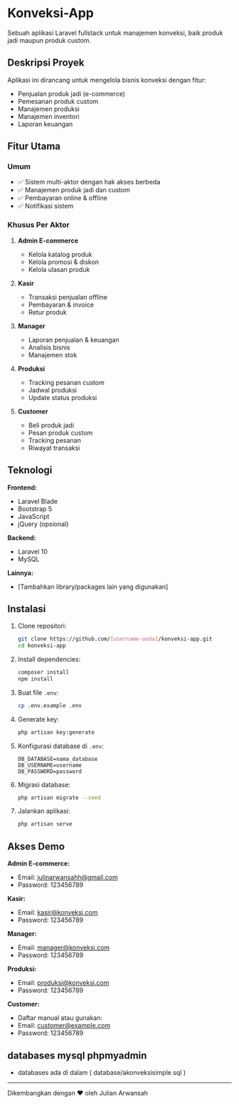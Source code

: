# Konveksi-App

Sebuah aplikasi Laravel fullstack untuk manajemen konveksi, baik produk jadi maupun produk custom.

## Deskripsi Proyek

Aplikasi ini dirancang untuk mengelola bisnis konveksi dengan fitur:
- Penjualan produk jadi (e-commerce)
- Pemesanan produk custom
- Manajemen produksi
- Manajemen inventori
- Laporan keuangan

## Fitur Utama

### Umum
- ✅ Sistem multi-aktor dengan hak akses berbeda
- ✅ Manajemen produk jadi dan custom
- ✅ Pembayaran online & offline
- ✅ Notifikasi sistem

### Khusus Per Aktor
1. **Admin E-commerce**
   - Kelola katalog produk
   - Kelola promosi & diskon
   - Kelola ulasan produk

2. **Kasir**
   - Transaksi penjualan offline
   - Pembayaran & invoice
   - Retur produk

3. **Manager**
   - Laporan penjualan & keuangan
   - Analisis bisnis
   - Manajemen stok

4. **Produksi**
   - Tracking pesanan custom
   - Jadwal produksi
   - Update status produksi

5. **Customer**
   - Beli produk jadi
   - Pesan produk custom
   - Tracking pesanan
   - Riwayat transaksi

## Teknologi

**Frontend:**
- Laravel Blade
- Bootstrap 5
- JavaScript
- jQuery (opsional)

**Backend:**
- Laravel 10
- MySQL

**Lainnya:**
- [Tambahkan library/packages lain yang digunakan]

## Instalasi

1. Clone repositori:
   ```bash
   git clone https://github.com/[username-anda]/konveksi-app.git
   cd konveksi-app
   ```

2. Install dependencies:
   ```bash
   composer install
   npm install
   ```

3. Buat file `.env`:
   ```bash
   cp .env.example .env
   ```

4. Generate key:
   ```bash
   php artisan key:generate
   ```

5. Konfigurasi database di `.env`:
   ```env
   DB_DATABASE=nama_database
   DB_USERNAME=username
   DB_PASSWORD=password
   ```

6. Migrasi database:
   ```bash
   php artisan migrate --seed
   ```

7. Jalankan aplikasi:
   ```bash
   php artisan serve
   ```

## Akses Demo

**Admin E-commerce:**
- Email: julinarwansahh@gmail.com
- Password: 123456789

**Kasir:**
- Email: kasir@konveksi.com
- Password: 123456789

**Manager:**
- Email: manager@konveksi.com
- Password: 123456789

**Produksi:**
- Email: produksi@konveksi.com
- Password: 123456789

**Customer:**
- Daftar manual atau gunakan:
- Email: customer@example.com
- Password: 123456789

## databases mysql phpmyadmin

- databases ada di dalam ( database/akonveksisimple.sql )

---

Dikembangkan dengan ❤ oleh Julian Arwansah
